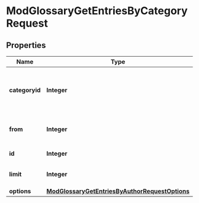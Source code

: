 

# ModGlossaryGetEntriesByCategoryRequest


## Properties

| Name | Type | Description | Notes |
|------------ | ------------- | ------------- | -------------|
|**categoryid** | **Integer** | The category ID. Use &#39;0&#39; for all categories, or &#39;-1&#39; for uncategorised entries. |  |
|**from** | **Integer** | Start returning records from here |  [optional] |
|**id** | **Integer** | The glossary ID. |  |
|**limit** | **Integer** | Number of records to return |  [optional] |
|**options** | [**ModGlossaryGetEntriesByAuthorRequestOptions**](ModGlossaryGetEntriesByAuthorRequestOptions.md) |  |  [optional] |



